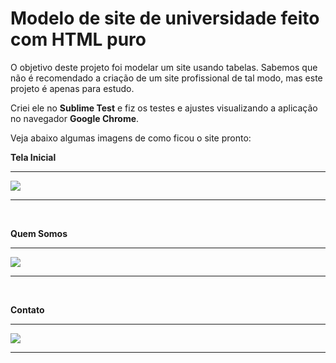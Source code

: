 # Modelo de site de universidade feito com HTML puro
<p>O objetivo deste projeto foi modelar um site usando tabelas. Sabemos que não é recomendado a criação de um site profissional de tal modo, mas este projeto é apenas para estudo.</p>
<p>Criei ele no <strong>Sublime Test</strong> e fiz os testes e ajustes visualizando a aplicação no navegador <strong>Google Chrome</strong>.</p>
<p>Veja abaixo algumas imagens de como ficou o site pronto:</p>
<p><strong>Tela Inicial</strong></p>
<hr>
<img src="https://blogger.googleusercontent.com/img/b/R29vZ2xl/AVvXsEhAOrTNcOrNzB8zVvgGS4J7euKuu5hIsODa80o8aoTJVxx9nLVci6aynogCrH29UPe896sU5Jugv1_a46kOrmpupvtvC3cLjodoI07ak3XYneNB4xfHUzNxuf4uswXH3F8NV6CTyso7Hr-CMHpabtvdOt-yvtibWkD1fQ2Rqub_79mFQxaqfUbXeoAa/w640-h317/unes_home.png">
<hr>
<br>
<p><strong>Quem Somos</strong></p>
<hr>
<img src="https://blogger.googleusercontent.com/img/b/R29vZ2xl/AVvXsEiqlM0i-vmRldz27viFyg-dKdqc-siUlEgc7NR1YwYo254SsJVKU0ebbqI7lfZzV0c8uVoYdN0dl4QCSdMTUyGM3vZJSD5OQMynrzJsztJrWOSdtVUSKWqRjzOKxavJszyg0qqmNXIvXGtWCgVJbd0TqKk061CYsymcqXVxdAomU6BG_K3Bxa71mAXA/w640-h308/unes_quem_somos.png">
<hr>
<br>
<p><strong>Contato</strong></p>
<hr>
<img src="https://blogger.googleusercontent.com/img/b/R29vZ2xl/AVvXsEjv1wIl3aUuPVAzZMMkAEOH1p5xihCizQhfCEgUUJYm4hBvt8Cv3EgAx8EdULLmX6F_cKxuNW20huh4CD7N1Tuj_afOay9prZay7DWdY4yH7gYbmfxYgp1tYfuiFWVOitFYPL-ymnVtMrIqiE0dbi106yK0vsR2KgweZxxynUiEoKAprRS4ATpl-amT/w640-h303/unes_contato.png">
<hr>
